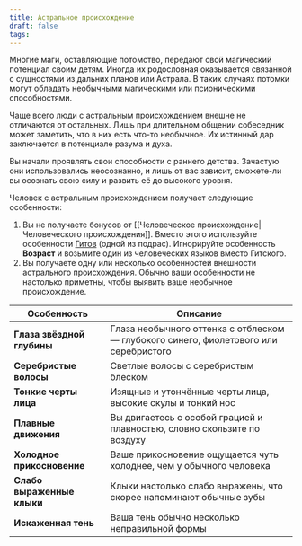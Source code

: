 ```yaml
---
title: Астральное происхождение
draft: false
tags:
---
```

Многие маги, оставляющие потомство, передают свой магический потенциал своим детям. Иногда их родословная оказывается связанной с сущностями из дальних планов или Астрала. В таких случаях потомки могут обладать необычными магическими или псионическими способностями.

Чаще всего люди с астральным происхождением внешне не отличаются от остальных. Лишь при длительном общении собеседник может заметить, что в них есть что-то необычное. Их истинный дар заключается в потенциале разума и духа.

Вы начали проявлять свои способности с раннего детства. Зачастую они использовались неосознанно, и лишь от вас зависит, сможете-ли вы осознать свою силу и развить её до высокого уровня.

Человек с астральным происхождением получает следующие особенности:
1. Вы не получаете бонусов от [[Человеческое происхождение|Человеческого происхождения]]. Вместо этого используйте особенности [Гитов](https://dnd.su/race/165-gith/) (одной из подрас). Игнорируйте особенность **Возраст** и возьмите один из человеческих языков вместо Гитского.
2. Вы получаете одну или несколько особенностей внешности астрального происхождения. Обычно ваши особенности не настолько приметны, чтобы выявить ваше необычное происхождение.

| Особенность                | Описание                                                                              |
| -------------------------- | ------------------------------------------------------------------------------------- |
| **Глаза звёздной глубины** | Глаза необычного оттенка с отблеском — глубокого синего, фиолетового или серебристого |
| **Серебристые волосы**     | Светлые волосы с серебристым блеском                                                  |
| **Тонкие черты лица**      | Изящные и утончённые черты лица, высокие скулы и тонкий нос                           |
| **Плавные движения**       | Вы двигаетесь с особой грацией и плавностью, словно скользите по воздуху              |
| **Холодное прикосновение** | Ваше прикосновение ощущается чуть холоднее, чем у обычного человека                   |
| **Слабо выраженные клыки** | Клыки настолько слабо выражены, что скорее напоминают обычные зубы                    |
| **Искаженная тень**        | Ваша тень обычно несколько неправильной формы                                         |

